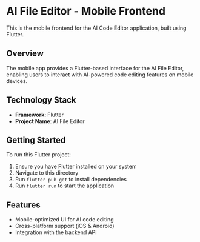 # AI File Editor - Mobile Frontend

This is the mobile frontend for the AI Code Editor application, built using Flutter.

## Overview

The mobile app provides a Flutter-based interface for the AI File Editor, enabling users to interact with AI-powered code editing features on mobile devices.

## Technology Stack

- **Framework**: Flutter
- **Project Name**: AI File Editor

## Getting Started

To run this Flutter project:

1. Ensure you have Flutter installed on your system
2. Navigate to this directory
3. Run `flutter pub get` to install dependencies
4. Run `flutter run` to start the application

## Features

- Mobile-optimized UI for AI code editing
- Cross-platform support (iOS & Android)
- Integration with the backend API
